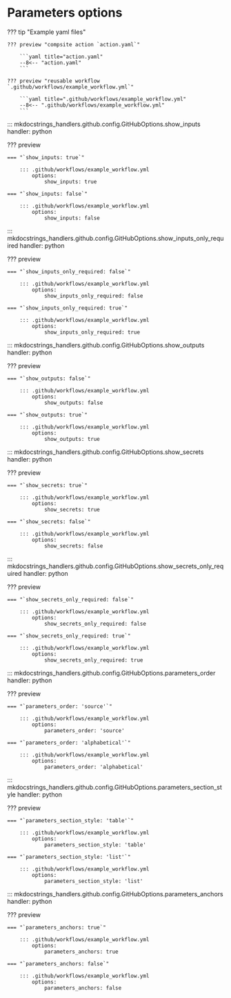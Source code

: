 # Parameters options

??? tip "Example yaml files"

    ??? preview "compsite action `action.yaml`"

        ```yaml title="action.yaml"
        --8<-- "action.yaml"
        ```

    ??? preview "reusable workflow `.github/workflows/example_workflow.yml`"

        ```yaml title=".github/workflows/example_workflow.yml"
        --8<-- ".github/workflows/example_workflow.yml"
        ```


::: mkdocstrings_handlers.github.config.GitHubOptions.show_inputs
    handler: python

??? preview

    === "`show_inputs: true`"

        ::: .github/workflows/example_workflow.yml
            options:
                show_inputs: true

    === "`show_inputs: false`"
        
        ::: .github/workflows/example_workflow.yml
            options:
                show_inputs: false

::: mkdocstrings_handlers.github.config.GitHubOptions.show_inputs_only_required
    handler: python

??? preview

    === "`show_inputs_only_required: false`"
        
        ::: .github/workflows/example_workflow.yml
            options:
                show_inputs_only_required: false

    === "`show_inputs_only_required: true`"

        ::: .github/workflows/example_workflow.yml
            options:
                show_inputs_only_required: true

::: mkdocstrings_handlers.github.config.GitHubOptions.show_outputs
    handler: python

??? preview

    === "`show_outputs: false`"
        
        ::: .github/workflows/example_workflow.yml
            options:
                show_outputs: false

    === "`show_outputs: true`"

        ::: .github/workflows/example_workflow.yml
            options:
                show_outputs: true

::: mkdocstrings_handlers.github.config.GitHubOptions.show_secrets
    handler: python

??? preview

    === "`show_secrets: true`"

        ::: .github/workflows/example_workflow.yml
            options:
                show_secrets: true

    === "`show_secrets: false`"
        
        ::: .github/workflows/example_workflow.yml
            options:
                show_secrets: false

::: mkdocstrings_handlers.github.config.GitHubOptions.show_secrets_only_required
    handler: python

??? preview

    === "`show_secrets_only_required: false`"
        
        ::: .github/workflows/example_workflow.yml
            options:
                show_secrets_only_required: false

    === "`show_secrets_only_required: true`"

        ::: .github/workflows/example_workflow.yml
            options:
                show_secrets_only_required: true

::: mkdocstrings_handlers.github.config.GitHubOptions.parameters_order
    handler: python

??? preview

    === "`parameters_order: 'source'`"
        
        ::: .github/workflows/example_workflow.yml
            options:
                parameters_order: 'source'

    === "`parameters_order: 'alphabetical'`"

        ::: .github/workflows/example_workflow.yml
            options:
                parameters_order: 'alphabetical'

::: mkdocstrings_handlers.github.config.GitHubOptions.parameters_section_style
    handler: python

??? preview

    === "`parameters_section_style: 'table'`"
        
        ::: .github/workflows/example_workflow.yml
            options:
                parameters_section_style: 'table'

    === "`parameters_section_style: 'list'`"

        ::: .github/workflows/example_workflow.yml
            options:
                parameters_section_style: 'list'

::: mkdocstrings_handlers.github.config.GitHubOptions.parameters_anchors
    handler: python

??? preview

    === "`parameters_anchors: true`"
        
        ::: .github/workflows/example_workflow.yml
            options:
                parameters_anchors: true

    === "`parameters_anchors: false`"

        ::: .github/workflows/example_workflow.yml
            options:
                parameters_anchors: false